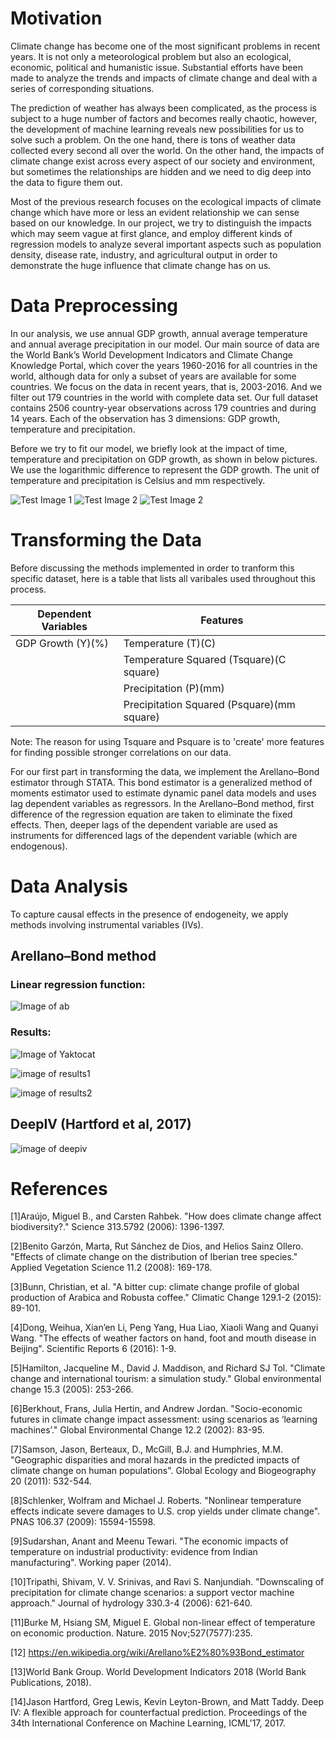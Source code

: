 # Motivation
Climate change has become one of the most significant problems in recent years. It is not only a meteorological problem but also an ecological, economic, political and humanistic issue. Substantial efforts have been made to analyze the trends and impacts of climate change and deal with a series of corresponding situations.

The prediction of weather has always been complicated, as the process is subject to a huge number of factors and becomes really chaotic, however, the development of machine learning reveals new possibilities for us to solve such a problem. On the one hand, there is tons of weather data collected every second all over the world. On the other hand, the impacts of climate change exist across every aspect of our society and environment, but sometimes the relationships are hidden and we need to dig deep into the data to figure them out. 

Most of the previous research focuses on the ecological impacts of climate change which have more or less an evident relationship we can sense based on our knowledge. In our project, we try to distinguish the impacts which may seem vague at first glance, and employ different kinds of regression models to analyze several important aspects such as population density, disease rate, industry, and agricultural output in order to demonstrate the huge influence that climate change has on us.

# Data Preprocessing
In our analysis, we use annual GDP growth, annual average temperature and annual average precipitation in our model. Our main source of data are the World Bank’s World Development Indicators and Climate Change Knowledge Portal, which cover the years 1960-2016 for all countries in the world, although data for only a subset of years are available for some countries. We focus on the data in recent years, that is, 2003-2016. And we filter out 179 countries in the world with complete data set. Our full dataset contains 2506 country-year observations across 179 countries and during 14 years. Each of the observation has 3 dimensions: GDP growth, temperature and precipitation.

Before we try to fit our model, we briefly look at the impact of time, temperature and precipitation on GDP growth, as shown in below pictures. We use the logarithmic difference to represent the GDP growth. The unit of temperature and precipitation is Celsius and mm respectively.

![Test Image 1](https://github.com/awhittle6/Detection-of-the-Potential-Impacts-of-Climate-Change-Based-on-Machine-Learning-Models/blob/master/GDPGrowthVersusTime.png)
![Test Image 2](https://github.com/awhittle6/Detection-of-the-Potential-Impacts-of-Climate-Change-Based-on-Machine-Learning-Models/blob/master/GDPGrowthVersusTemp.png)
![Test Image 2](https://github.com/awhittle6/Detection-of-the-Potential-Impacts-of-Climate-Change-Based-on-Machine-Learning-Models/blob/master/GDPGrowthVersusPre.png)


# Transforming the Data
Before discussing the methods implemented in order to tranform this specific dataset, here is a table that lists all varibales used throughout this process.

| Dependent Variables | Features |
| --- | --- |
| GDP Growth (Y)(%) | Temperature (T)(C)|
|   | Temperature Squared (Tsquare)(C square)|
|   | Precipitation (P)(mm)|
|   | Precipitation Squared (Psquare)(mm square)|

Note: The reason for using Tsquare and Psquare is to 'create' more features for finding possible stronger correlations on our data.

For our first part in transforming the data, we implement the Arellano–Bond estimator through STATA. This bond estimator is a generalized method of moments estimator used to estimate dynamic panel data models and uses lag dependent variables as regressors. In the Arellano–Bond method, first difference of the regression equation are taken to eliminate the fixed effects. Then, deeper lags of the dependent variable are used as instruments for differenced lags of the dependent variable (which are endogenous).

# Data Analysis
To capture causal effects in the presence of endogeneity, we apply methods involving instrumental variables (IVs).

## Arellano–Bond method
### Linear regression function:

![Image of ab](https://github.com/awhittle6/Detection-of-the-Potential-Impacts-of-Climate-Change-Based-on-Machine-Learning-Models/blob/master/abeqn.png)

### Results:

![Image of Yaktocat](https://github.com/awhittle6/Detection-of-the-Potential-Impacts-of-Climate-Change-Based-on-Machine-Learning-Models/blob/master/stata%20best%20result.jpg)

![image of results1](https://github.com/awhittle6/Detection-of-the-Potential-Impacts-of-Climate-Change-Based-on-Machine-Learning-Models/blob/master/y_t.png)

![image of results2](https://github.com/awhittle6/Detection-of-the-Potential-Impacts-of-Climate-Change-Based-on-Machine-Learning-Models/blob/master/y_tsqr.png)



## DeepIV (Hartford et al, 2017)

![image of deepiv](https://github.com/awhittle6/Detection-of-the-Potential-Impacts-of-Climate-Change-Based-on-Machine-Learning-Models/blob/master/deepIVmethod.png)


# References
[1]Araújo, Miguel B., and Carsten Rahbek. "How does climate change affect biodiversity?." Science 313.5792 (2006): 1396-1397.

[2]Benito Garzón, Marta, Rut Sánchez de Dios, and Helios Sainz Ollero. "Effects of climate change on the distribution of Iberian tree species." Applied Vegetation Science 11.2 (2008): 169-178.

[3]Bunn, Christian, et al. "A bitter cup: climate change profile of global production of Arabica and Robusta coffee." Climatic Change 129.1-2 (2015): 89-101.

[4]Dong, Weihua, Xian’en Li, Peng Yang, Hua Liao, Xiaoli Wang and Quanyi Wang. "The effects of weather factors on hand, foot and mouth disease in Beijing". Scientific Reports 6 (2016): 1-9.

[5]Hamilton, Jacqueline M., David J. Maddison, and Richard SJ Tol. "Climate change and international tourism: a simulation study." Global environmental change 15.3 (2005): 253-266.

[6]Berkhout, Frans, Julia Hertin, and Andrew Jordan. "Socio-economic futures in climate change impact assessment: using scenarios as ‘learning machines’." Global Environmental Change 12.2 (2002): 83-95.

[7]Samson, Jason, Berteaux, D., McGill, B.J. and Humphries, M.M. "Geographic disparities and moral hazards in the predicted impacts of climate change on human populations". Global Ecology and Biogeography 20 (2011): 532-544.

[8]Schlenker, Wolfram and Michael J. Roberts. "Nonlinear temperature effects indicate severe damages to U.S. crop yields under climate change". PNAS 106.37 (2009): 15594-15598.

[9]Sudarshan, Anant and Meenu Tewari. "The economic impacts of temperature on industrial productivity: evidence from Indian manufacturing". Working paper (2014).

[10]Tripathi, Shivam, V. V. Srinivas, and Ravi S. Nanjundiah. "Downscaling of precipitation for climate change scenarios: a support vector machine approach." Journal of hydrology 330.3-4 (2006): 621-640.

[11]Burke M, Hsiang SM, Miguel E. Global non-linear effect of temperature on economic production. Nature. 2015 Nov;527(7577):235.

[12] https://en.wikipedia.org/wiki/Arellano%E2%80%93Bond_estimator

[13]World Bank Group. World Development Indicators 2018 (World Bank Publications, 2018).

[14]Jason Hartford, Greg Lewis, Kevin Leyton-Brown, and Matt Taddy. Deep IV: A flexible approach for counterfactual prediction. Proceedings of the 34th International Conference on Machine Learning, ICML'17, 2017.
